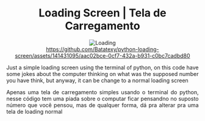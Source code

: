 <div align="center">
<h1>Loading Screen  | Tela de Carregamento</h1>

  ![Loading](https://github.com/Batatexy/python-loading-screen/assets/141431095/ed12b193-5ce0-407d-a328-c78533b64b82)
  <br>
  https://github.com/Batatexy/python-loading-screen/assets/141431095/aac02bce-0cf7-432a-b931-c0bc7cadbd80
</div>

<div align="justify">
  <p>
    Just a simple loading screen using the terminal of python, on this code have some jokes about the computer thinking on what was the supposed number you have think, but anyway, it can be change to a normal loading screen
  </p>

  <p>
    Apenas uma tela de carregamento simples usando o terminal do python, nesse código tem uma piada sobre o computar ficar pensandno no suposto número que você pensou, mas de qualquer forma, dá pra alterar pra uma tela de loading normal
  </p>
</div>
